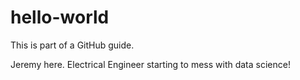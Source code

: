 # hello-world
This is part of a GitHub guide.

Jeremy here. Electrical Engineer starting to mess with data science!
